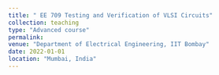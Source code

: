 ```yaml
---
title: " EE 709 Testing and Verification of VLSI Circuits"
collection: teaching
type: "Advanced course"
permalink: 
venue: "Department of Electrical Engineering, IIT Bombay"
date: 2022-01-01
location: "Mumbai, India"
---
```


